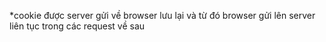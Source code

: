
*cookie được server gửi về browser lưu lại và từ đó browser gửi lên server liên tục trong các request về sau